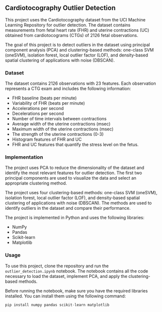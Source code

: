 ## Cardiotocography Outlier Detection

This project uses the Cardiotocography dataset from the UCI Machine Learning Repository for outlier detection. The dataset contains measurements from fetal heart rate (FHR) and uterine contractions (UC) obtained from cardiotocograms (CTGs) of 2126 fetal observations. 

The goal of this project is to detect outliers in the dataset using principal component analysis (PCA) and clustering-based methods: one-class SVM (oneSVM), isolation forest, local outlier factor (LOF), and density-based spatial clustering of applications with noise (DBSCAN).

### Dataset

The dataset contains 2126 observations with 23 features. Each observation represents a CTG exam and includes the following information:

- FHR baseline (beats per minute)
- Variability of FHR (beats per minute)
- Accelerations per second
- Decelerations per second
- Number of time intervals between contractions
- Average width of the uterine contractions (msec)
- Maximum width of the uterine contractions (msec)
- The strength of the uterine contractions (0-3)
- Histogram features of FHR and UC
- FHR and UC features that quantify the stress level on the fetus.

### Implementation

The project uses PCA to reduce the dimensionality of the dataset and identify the most relevant features for outlier detection. The first two principal components are used to visualize the data and select an appropriate clustering method.

The project uses four clustering-based methods: one-class SVM (oneSVM), isolation forest, local outlier factor (LOF), and density-based spatial clustering of applications with noise (DBSCAN). The methods are used to identify outliers in the dataset and compare their performance.

The project is implemented in Python and uses the following libraries:

- NumPy
- Pandas
- Scikit-learn
- Matplotlib

### Usage

To use this project, clone the repository and run the `outlier_detection.ipynb` notebook. The notebook contains all the code necessary to load the dataset, implement PCA, and apply the clustering-based methods.

Before running the notebook, make sure you have the required libraries installed. You can install them using the following command:

```python
pip install numpy pandas scikit-learn matplotlib
